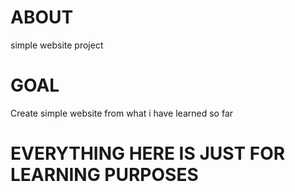 # ABOUT
simple website project

# GOAL
Create simple website from what i have learned so far

# EVERYTHING HERE IS JUST FOR LEARNING PURPOSES